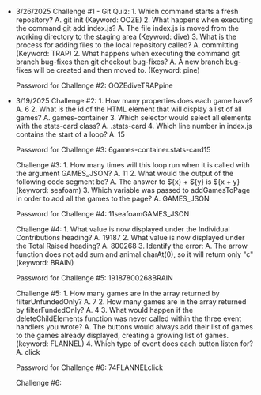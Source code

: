 - 3/26/2025
    Challenge #1 - Git Quiz:
        1. Which command starts a fresh repository?
            A. git init (Keyword: OOZE)
        2. What happens when executing the command git add index.js?
            A. The file index.js is moved from the working directory to the staging area (Keyword: dive)
        3. What is the process for adding files to the local repository called? 
            A. committing (Keyword: TRAP)
        2. What happens when executing the command git branch bug-fixes then git checkout bug-fixes?
            A. A new branch bug-fixes will be created and then moved to. (Keyword: pine) 

    Password for Challenge #2: OOZEdiveTRAPpine



- 3/19/2025
    Challenge #2:
        1. How many properties does each game have?
            A. 6
        2. What is the id of the HTML element that will display a list of all games?
            A. games-container
        3. Which selector would select all elements with the stats-card class?
            A. .stats-card
        4. Which line number in index.js contains the start of a loop?
            A. 15

    Password for Challenge #3: 6games-container.stats-card15
    

    Challenge #3:
        1. How many times will this loop run when it is called with the argument GAMES_JSON?
            A. 11
        2. What would the output of the following code segment be?
            A. The answer to ${x} + ${y} is ${x + y} (keyword: seafoam)
        3. Which variable was passed to addGamesToPage in order to add all the games to the page?
            A. GAMES_JSON

    Password for Challenge #4: 11seafoamGAMES_JSON


    Challenge #4:
        1. What value is now displayed under the Individual Contributions heading? 
            A. 19187
        2. What value is now displayed under the Total Raised heading?
            A. 800268
        3. Identify the error:
            A. The arrow function does not add sum and animal.charAt(0), so it will return only "c" (keyword: BRAIN) 

    Password for Challenge #5: 19187800268BRAIN


    Challenge #5:
        1. How many games are in the array returned by filterUnfundedOnly?
            A. 7
        2. How many games are in the array returned by filterFundedOnly?
            A. 4
        3. What would happen if the deleteChildElements function was never called within the three event handlers you wrote? 
            A. The buttons would always add their list of games to the games already displayed, creating a growing list of games. (keyword: FLANNEL)
        4.  Which type of event does each button listen for? 
            A. click

    Password for Challenge #6: 74FLANNELclick


    Challenge #6:
        